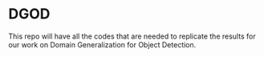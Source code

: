 # DGOD
This repo will have all the codes that are needed to replicate the results for our work on Domain Generalization for Object Detection. 
